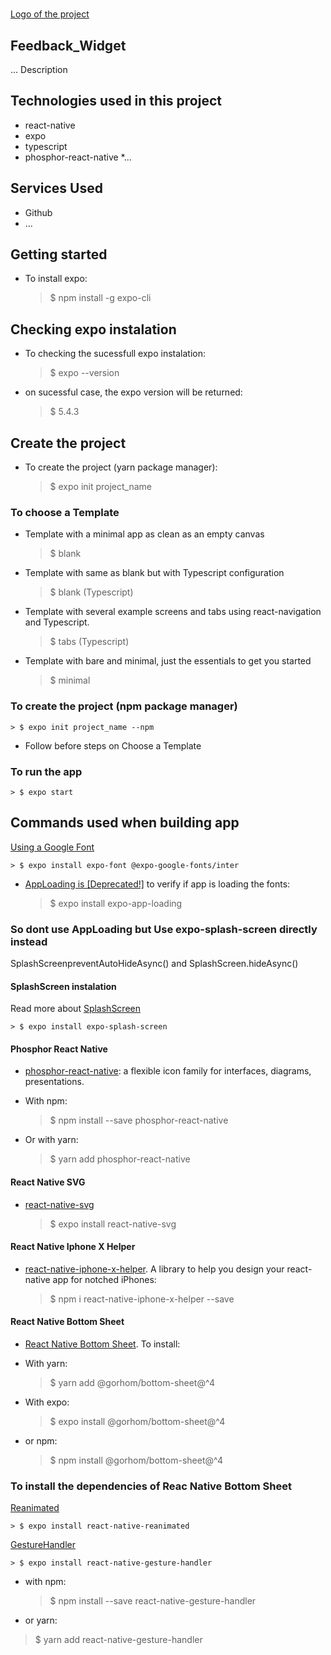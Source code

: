 #

[Logo of the project](https://logo_link)

## Feedback_Widget

... Description

## Technologies used in this project

* react-native
* expo
* typescript
* phosphor-react-native
*...

## Services Used

* Github
* ...

## Getting started

* To install expo:

    > $ npm install -g expo-cli

## Checking expo instalation

* To checking the sucessfull expo instalation:

    > $ expo --version

* on sucessful case, the expo version will be returned:

    > $ 5.4.3

## Create the project

* To create the project (yarn package manager):

    > $ expo init project_name

### To choose a Template

* Template with a minimal app as clean as an empty canvas

    > $ blank

* Template with same as blank but with Typescript configuration

    > $ blank (Typescript)

* Template with several example screens and tabs using react-navigation and Typescript.

    > $ tabs (Typescript)

* Template with bare and minimal, just the essentials to get you started

    > $ minimal

### To create the project (npm package manager)

    > $ expo init project_name --npm

* Follow before steps on Choose a Template

### To run the app

    > $ expo start

## Commands used when building app

[Using a Google Font](https://docs.expo.dev/guides/using-custom-fonts/?msclkid=b941de44cfe711ecb58a3b727e5b1f8b)

    > $ expo install expo-font @expo-google-fonts/inter

* [AppLoading is [Deprecated!]](https://docs.expo.dev/versions/latest/sdk/app-loading/?msclkid=b35ef870d07b11ec8e83639c4e44289a) to verify if app is loading the fonts:

    > $ expo install expo-app-loading

### So dont use AppLoading but Use expo-splash-screen directly instead

SplashScreenpreventAutoHideAsync() and SplashScreen.hideAsync()

#### SplashScreen instalation

Read more about [SplashScreen](https://docs.expo.dev/versions/latest/sdk/splash-screen/)

    > $ expo install expo-splash-screen

#### Phosphor React Native

* [phosphor-react-native](https://www.npmjs.com/package/phosphor-react-native?msclkid=393686d8d07a11ecafbf8f28bef12707): a flexible icon family for interfaces, diagrams, presentations.

* With npm:

    > $ npm install --save phosphor-react-native

* Or with yarn:

    > $ yarn add phosphor-react-native

#### React Native SVG

* [react-native-svg](https://www.npmjs.com/package/react-native-svg?msclkid=bf84b29cd07a11ec8e2564aaf6645e2a)

    > $ expo install react-native-svg

#### React Native Iphone X Helper

* [react-native-iphone-x-helper](https://www.npmjs.com/package/react-native-iphone-x-helper?msclkid=5c663561d07811ec9d3dda0e7ec12216). A library to help you design your react-native app for notched iPhones:

    > $ npm i react-native-iphone-x-helper --save

#### React Native Bottom Sheet

* [React Native Bottom Sheet](https://gorhom.github.io/react-native-bottom-sheet/#features). To install:

* With yarn:

    > $ yarn add @gorhom/bottom-sheet@^4

* With expo:

    > $ expo install @gorhom/bottom-sheet@^4

* or npm:

    > $ npm install @gorhom/bottom-sheet@^4

### To install the dependencies of Reac Native Bottom Sheet

[Reanimated](https://docs.expo.dev/versions/latest/sdk/reanimated/?msclkid=7b562beccfff11ec82c0911b7f39ebc2)

    > $ expo install react-native-reanimated

[GestureHandler](https://docs.expo.dev/versions/v45.0.0/sdk/gesture-handler/)

    > $ expo install react-native-gesture-handler

* with npm:

    > $ npm install --save react-native-gesture-handler

* or yarn:

> $ yarn add react-native-gesture-handler
